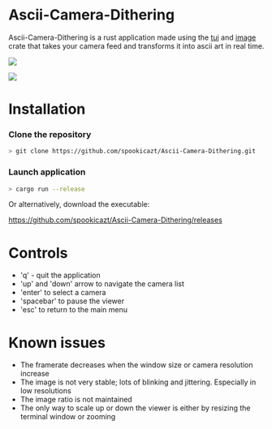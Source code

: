 # Ascii-Camera-Dithering

Ascii-Camera-Dithering is a rust application made using the [tui](https://docs.rs/tui) and [image](https://docs.rs/image) crate that takes your camera feed and transforms it into ascii art in real time.

![](./assets/low_res.gif)

![](./assets/high_res.gif)

# Installation

### Clone the repository

```sh
> git clone https://github.com/spookicazt/Ascii-Camera-Dithering.git
```

### Launch application

```sh
> cargo run --release
```

Or alternatively, download the executable:

https://github.com/spookicazt/Ascii-Camera-Dithering/releases

# Controls
 - 'q' - quit the application
 - 'up' and 'down' arrow to navigate the camera list
 - 'enter' to select a camera
 - 'spacebar' to pause the viewer
 - 'esc' to return to the main menu


# Known issues

 - The framerate decreases when the window size or camera resolution increase 
 - The image is not very stable; lots of blinking and jittering. Especially in low resolutions
 - The image ratio is not maintained
 - The only way to scale up or down the viewer is either by resizing the terminal window or zooming
